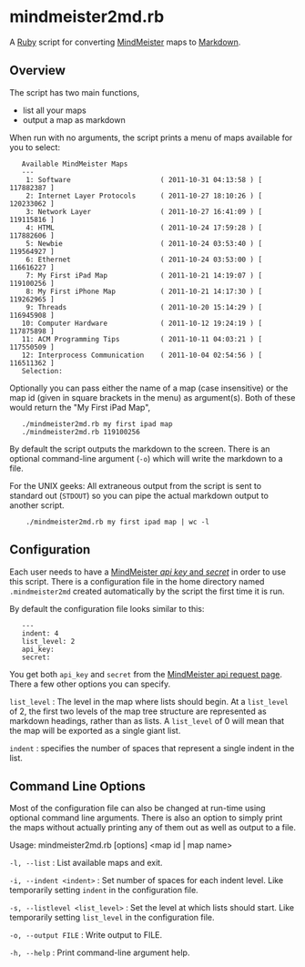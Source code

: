 # mindmeister2md.rb

A [Ruby] script for converting [MindMeister][mindmeister] maps to [Markdown][md].

## Overview

The script has two main functions,

* list all your maps 
* output a map as markdown

When run with no arguments, the script prints a menu of maps available for you to select:

	   Available MindMeister Maps
	   ---
	    1: Software                      ( 2011-10-31 04:13:58 ) [ 117882387 ]
	    2: Internet Layer Protocols      ( 2011-10-27 18:10:26 ) [ 120233062 ]
	    3: Network Layer                 ( 2011-10-27 16:41:09 ) [ 119115816 ]
	    4: HTML                          ( 2011-10-24 17:59:28 ) [ 117882606 ]
	    5: Newbie                        ( 2011-10-24 03:53:40 ) [ 119564927 ]
	    6: Ethernet                      ( 2011-10-24 03:53:00 ) [ 116616227 ]
	    7: My First iPad Map             ( 2011-10-21 14:19:07 ) [ 119100256 ]
	    8: My First iPhone Map           ( 2011-10-21 14:17:30 ) [ 119262965 ]
	    9: Threads                       ( 2011-10-20 15:14:29 ) [ 116945908 ]
	   10: Computer Hardware             ( 2011-10-12 19:24:19 ) [ 117875898 ]
	   11: ACM Programming Tips          ( 2011-10-11 04:03:21 ) [ 117550509 ]
	   12: Interprocess Communication    ( 2011-10-04 02:54:56 ) [ 116511362 ]
	   Selection: 

Optionally you can pass either the name of a map (case insensitive) or the map id (given in square brackets in the menu) as argument(s). Both of these would return the "My First iPad Map",

	   ./mindmeister2md.rb my first ipad map
	   ./mindmeister2md.rb 119100256

By default the script outputs the markdown to the screen. There is an optional command-line argument (`-o`) which will write the markdown to a file.

For the UNIX geeks: All extraneous output from the script is sent to standard out (`STDOUT`) so you can pipe the actual markdown output to another script.

		./mindmeister2md.rb my first ipad map | wc -l

## Configuration

Each user needs to have a [MindMeister *api key* and *secret*][mmapi] in order to use this script. There is a configuration file in the home directory named `.mindmeister2md` created automatically by the script the first time it is run.

By default the configuration file looks similar to this:

	   --- 
	   indent: 4
	   list_level: 2
	   api_key: 
	   secret: 

You get both `api_key` and `secret` from the [MindMeister api request page][mmapi]. There a few other options you can specify.

`list_level`
: The level in the map where lists should begin. At a `list_level` of 2, the first two levels of the map tree structure are represented as markdown headings, rather than as lists. A `list_level` of 0 will mean that the map will be exported as a single giant list.

`indent`
: specifies the number of spaces that represent a single indent in the list.

## Command Line Options

Most of the configuration file can also be changed at run-time using optional command line arguments. There is also an option to simply print the maps without actually printing any of them out as well as output to a file.

 Usage: mindmeister2md.rb [options] <map id | map name>

`-l, --list` 
: List available maps and exit.

`-i, --indent <indent>` 
: Set number of spaces for each indent level. Like temporarily setting `indent` in the configuration file.

`-s, --listlevel <list_level>` 
: Set the level at which lists should start. Like temporarily setting `list_level` in the configuration file.

`-o, --output FILE` 
: Write output to FILE.

`-h, --help` 
: Print command-line argument help.

[mmapi]: https://www.mindmeister.com/account/api/
[mindmeister]: http://www.mindmeister.com/
[md]: http://daringfireball.net/projects/markdown/
[ruby]: http://www.ruby-lang.org/en/
